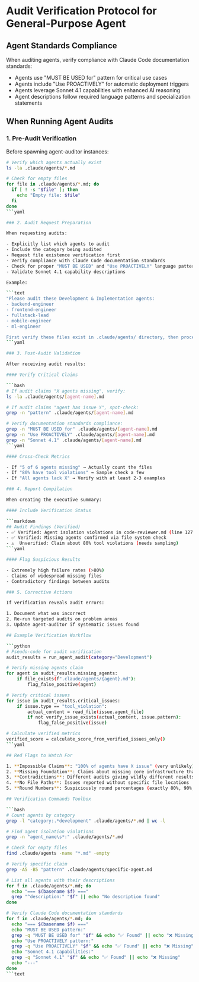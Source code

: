 # Audit Verification Protocol for General-Purpose Agent

## Agent Standards Compliance

When auditing agents, verify compliance with Claude Code documentation standards:

- Agents use "MUST BE USED for" pattern for critical use cases
- Agents include "Use PROACTIVELY" for automatic deployment triggers
- Agents leverage Sonnet 4.1 capabilities with enhanced AI reasoning
- Agent descriptions follow required language patterns and specialization statements

## When Running Agent Audits

### 1. Pre-Audit Verification

Before spawning agent-auditor instances:

```bash
# Verify which agents actually exist
ls -la .claude/agents/*.md

# Check for empty files
for file in .claude/agents/*.md; do
  if [ ! -s "$file" ]; then
    echo "Empty file: $file"
  fi
done
```yaml

### 2. Audit Request Preparation

When requesting audits:

- Explicitly list which agents to audit
- Include the category being audited
- Request file existence verification first
- Verify compliance with Claude Code documentation standards
- Check for proper "MUST BE USED" and "Use PROACTIVELY" language patterns
- Validate Sonnet 4.1 capability descriptions

Example:

```text
"Please audit these Development & Implementation agents:
- backend-engineer
- frontend-engineer
- fullstack-lead
- mobile-engineer
- ml-engineer

First verify these files exist in .claude/agents/ directory, then proceed with compliance audit."
```yaml

### 3. Post-Audit Validation

After receiving audit results:

#### Verify Critical Claims

```bash
# If audit claims "X agents missing", verify:
ls -la .claude/agents/[agent-name].md

# If audit claims "agent has issue Y", spot-check:
grep -n "pattern" .claude/agents/[agent-name].md

# Verify documentation standards compliance:
grep -n "MUST BE USED for" .claude/agents/[agent-name].md
grep -n "Use PROACTIVELY" .claude/agents/[agent-name].md
grep -n "Sonnet 4.1" .claude/agents/[agent-name].md
```yaml

#### Cross-Check Metrics

- If "5 of 6 agents missing" → Actually count the files
- If "80% have tool violations" → Sample check a few
- If "All agents lack X" → Verify with at least 2-3 examples

### 4. Report Compilation

When creating the executive summary:

#### Include Verification Status

```markdown
## Audit Findings (Verified)
- ✅ Verified: Agent isolation violations in code-reviewer.md (line 127)
- ✅ Verified: Missing agents confirmed via file system check
- ⚠️  Unverified: Claim about 80% tool violations (needs sampling)
```yaml

#### Flag Suspicious Results

- Extremely high failure rates (>80%)
- Claims of widespread missing files
- Contradictory findings between audits

### 5. Corrective Actions

If verification reveals audit errors:

1. Document what was incorrect
2. Re-run targeted audits on problem areas
3. Update agent-auditor if systematic issues found

## Example Verification Workflow

```python
# Pseudo-code for audit verification
audit_results = run_agent_audit(category="Development")

# Verify missing agents claim
for agent in audit_results.missing_agents:
    if file_exists(f".claude/agents/{agent}.md"):
        flag_false_positive(agent)

# Verify critical issues
for issue in audit_results.critical_issues:
    if issue.type == "tool_violation":
        actual_content = read_file(issue.agent_file)
        if not verify_issue_exists(actual_content, issue.pattern):
            flag_false_positive(issue)

# Calculate verified metrics
verified_score = calculate_score_from_verified_issues_only()
```yaml

## Red Flags to Watch For

1. **Impossible Claims**: "100% of agents have X issue" (very unlikely)
2. **Missing Foundation**: Claims about missing core infrastructure that would break everything
3. **Contradictions**: Different audits giving wildly different results
4. **No File Paths**: Issues reported without specific file locations
5. **Round Numbers**: Suspiciously round percentages (exactly 80%, 90%, etc.)

## Verification Commands Toolbox

```bash
# Count agents by category
grep -l "category:.*development" .claude/agents/*.md | wc -l

# Find agent isolation violations
grep -n "agent_name\s*:" .claude/agents/*.md

# Check for empty files
find .claude/agents -name "*.md" -empty

# Verify specific claim
grep -A5 -B5 "pattern" .claude/agents/specific-agent.md

# List all agents with their descriptions
for f in .claude/agents/*.md; do
  echo "=== $(basename $f) ==="
  grep "^description:" "$f" || echo "No description found"
done

# Verify Claude Code documentation standards
for f in .claude/agents/*.md; do
  echo "=== $(basename $f) ==="
  echo "MUST BE USED pattern:"
  grep -q "MUST BE USED for" "$f" && echo "✅ Found" || echo "❌ Missing"
  echo "Use PROACTIVELY pattern:"
  grep -q "Use PROACTIVELY" "$f" && echo "✅ Found" || echo "❌ Missing"
  echo "Sonnet 4.1 capabilities:"
  grep -q "Sonnet 4.1" "$f" && echo "✅ Found" || echo "❌ Missing"
  echo "---"
done
```text
